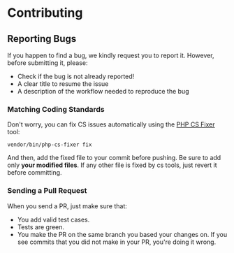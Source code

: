 # Contributing 

## Reporting Bugs

If you happen to find a bug, we kindly request you to report it. However, before submitting it, please:

* Check if the bug is not already reported!
* A clear title to resume the issue
* A description of the workflow needed to reproduce the bug

### Matching Coding Standards

Don't worry, you can fix CS issues automatically using the [PHP CS Fixer](https://cs.sensiolabs.org/) tool:

    vendor/bin/php-cs-fixer fix

And then, add the fixed file to your commit before pushing.
Be sure to add only **your modified files**. If any other file is fixed by cs tools, just revert it before committing.

### Sending a Pull Request

When you send a PR, just make sure that:

* You add valid test cases.
* Tests are green.
* You make the PR on the same branch you based your changes on. If you see commits
  that you did not make in your PR, you're doing it wrong.
